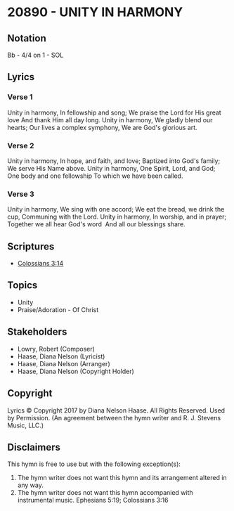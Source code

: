 # 20890 - UNITY IN HARMONY

## Notation

Bb - 4/4 on 1 - SOL

## Lyrics

### Verse 1

Unity in harmony, In fellowship and song; We praise the Lord for His great love And thank Him all day long. Unity in harmony, We gladly blend our hearts; Our lives a complex symphony, We are God's glorious art.

### Verse 2

Unity in harmony, In hope, and faith, and love; Baptized into God's family; We serve His Name above. Unity in harmony, One Spirit, Lord, and God; One body and one fellowship To which we have been called.

### Verse 3

Unity in harmony, We sing with one accord; We eat the bread, we drink the cup, Communing with the Lord. Unity in harmony, In worship, and in prayer; Together we all hear God's word  And all our blessings share.


## Scriptures

- [Colossians 3:14](https://www.biblegateway.com/passage/?search=Colossians%203%3A14)

## Topics

- Unity
- Praise/Adoration - Of Christ

## Stakeholders

- Lowry, Robert (Composer)
- Haase, Diana Nelson (Lyricist)
- Haase, Diana Nelson (Arranger)
- Haase, Diana Nelson (Copyright Holder)

## Copyright

Lyrics © Copyright 2017 by Diana Nelson Haase. All Rights Reserved. Used by Permission.
(An agreement between the hymn writer and R. J. Stevens Music, LLC.)

## Disclaimers

This hymn is free to use but with the following exception(s):
1. The hymn writer does not want this hymn and its arrangement altered in any way.
2. The hymn writer does not want this hymn accompanied with instrumental music.
Ephesians 5:19; Colossians 3:16

